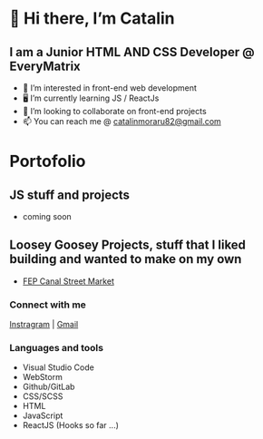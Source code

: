 # 👋 Hi there, I’m Catalin

## I am a Junior HTML AND CSS Developer @ EveryMatrix
- 👀 I’m interested in front-end web development
- 🖥️ I’m currently learning JS / ReactJs
- 💞️ I’m looking to collaborate on front-end projects
- 📫 You can reach me @ catalinmoraru82@gmail.com

# Portofolio

## JS stuff and projects
- coming soon

## Loosey Goosey Projects, stuff that I liked building and wanted to make on my own
- [FEP Canal Street Market](https://fep-calnal-street-market.vercel.app/)

### Connect with me
[Instragram](https://www.instagram.com/catmo.dev/) | [Gmail](catalinmoraru82@gmail.com)

### Languages and tools
- Visual Studio Code
- WebStorm
- Github/GitLab
- CSS/SCSS
- HTML
- JavaScript
- ReactJS (Hooks so far ...)

<!---
catalinmoraru82/catalinmoraru82 is a ✨ special ✨ repository because its `README.md` (this file) appears on your GitHub profile.
You can click the Preview link to take a look at your changes.
--->

